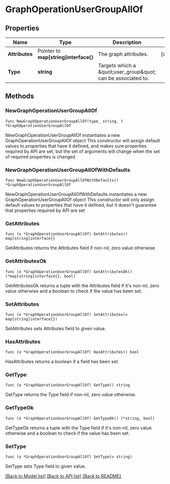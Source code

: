 # GraphOperationUserGroupAllOf

## Properties

Name | Type | Description | Notes
------------ | ------------- | ------------- | -------------
**Attributes** | Pointer to **map[string]interface{}** | The graph attributes. | [optional] 
**Type** | **string** | Targets which a \&quot;user_group\&quot; can be associated to. | 

## Methods

### NewGraphOperationUserGroupAllOf

`func NewGraphOperationUserGroupAllOf(type_ string, ) *GraphOperationUserGroupAllOf`

NewGraphOperationUserGroupAllOf instantiates a new GraphOperationUserGroupAllOf object
This constructor will assign default values to properties that have it defined,
and makes sure properties required by API are set, but the set of arguments
will change when the set of required properties is changed

### NewGraphOperationUserGroupAllOfWithDefaults

`func NewGraphOperationUserGroupAllOfWithDefaults() *GraphOperationUserGroupAllOf`

NewGraphOperationUserGroupAllOfWithDefaults instantiates a new GraphOperationUserGroupAllOf object
This constructor will only assign default values to properties that have it defined,
but it doesn't guarantee that properties required by API are set

### GetAttributes

`func (o *GraphOperationUserGroupAllOf) GetAttributes() map[string]interface{}`

GetAttributes returns the Attributes field if non-nil, zero value otherwise.

### GetAttributesOk

`func (o *GraphOperationUserGroupAllOf) GetAttributesOk() (*map[string]interface{}, bool)`

GetAttributesOk returns a tuple with the Attributes field if it's non-nil, zero value otherwise
and a boolean to check if the value has been set.

### SetAttributes

`func (o *GraphOperationUserGroupAllOf) SetAttributes(v map[string]interface{})`

SetAttributes sets Attributes field to given value.

### HasAttributes

`func (o *GraphOperationUserGroupAllOf) HasAttributes() bool`

HasAttributes returns a boolean if a field has been set.

### GetType

`func (o *GraphOperationUserGroupAllOf) GetType() string`

GetType returns the Type field if non-nil, zero value otherwise.

### GetTypeOk

`func (o *GraphOperationUserGroupAllOf) GetTypeOk() (*string, bool)`

GetTypeOk returns a tuple with the Type field if it's non-nil, zero value otherwise
and a boolean to check if the value has been set.

### SetType

`func (o *GraphOperationUserGroupAllOf) SetType(v string)`

SetType sets Type field to given value.



[[Back to Model list]](../README.md#documentation-for-models) [[Back to API list]](../README.md#documentation-for-api-endpoints) [[Back to README]](../README.md)


